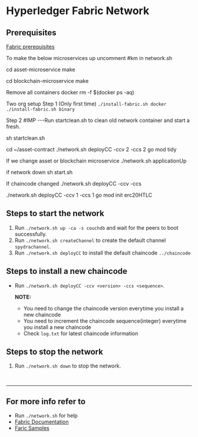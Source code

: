 
<!-- *** -->
# Hyperledger Fabric Network

## Prerequisites
[Fabric prerequisites](https://hyperledger-fabric.readthedocs.io/en/release-2.4/prereqs.html)

To make the below microservices up uncomment #km in network.sh

cd asset-microservice
make

cd blockchain-microservice
make



Remove all containers
docker rm -f $(docker ps -aq)

Two org setup
Step 1 (Only first time)
`./install-fabric.sh docker`
`./install-fabric.sh binary`

Step 2
#IMP
---Run startclean.sh to clean old network container and start a fresh.

sh startclean.sh

cd ~/asset-contract
./network.sh deployCC -ccv 2 -ccs 2
go mod tidy


If we change asset or blockchain microservice
./network.sh applicationUp

if network down 
sh start.sh

If chaincode changed
./network.sh deployCC -ccv <version> -ccs <sequence>

./network.sh deployCC -ccv 1 -ccs 1
go mod init erc20HTLC


## Steps to start the network
1. Run `./network.sh up -ca -s couchdb` and wait for the peers to boot successfully.
2. Run `./network.sh createChannel` to create the default channel `spydrachannel`.
3. Run `./network.sh deployCC` to install the default chaincode `../chaincode`

## Steps to install a new chaincode
* Run `./network.sh deployCC -ccv <version> -ccs <sequence>`.

    **NOTE:** 
    * You need to change the chaincode version everytime you install a new chaincode
    * You need to increment the chaincode sequence(integer) everytime you install a new chaincode
    * Check `log.txt` for latest chaincode information

## Steps to stop the network
1. Run `./network.sh down` to stop the network. 

<br>

***

## For more info refer to
* Run `./network.sh` for help
* [Fabric Documentation](https://hyperledger-fabric.readthedocs.io/en/release-2.4/index.html)
* [Faric Samples](https://github.com/hyperledger/fabric-samples) 